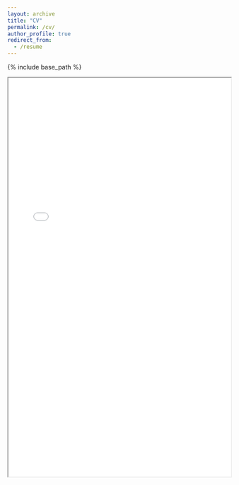 ```yaml
---
layout: archive
title: "CV"
permalink: /cv/
author_profile: true
redirect_from:
  - /resume
---
```


{% include base_path %}
<iframe src="/files/CV.pdf" width="100%" height=900px></iframe>
